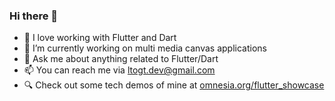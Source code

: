 ### Hi there 👋

- 💙 I love working with Flutter and Dart
- 🔭 I’m currently working on multi media canvas applications
- 💬 Ask me about anything related to Flutter/Dart
- 📫 You can reach me via ltogt.dev@gmail.com
- 🔍 Check out some tech demos of mine at [omnesia.org/flutter_showcase](https://omnesia.org/flutter_showcase/)

